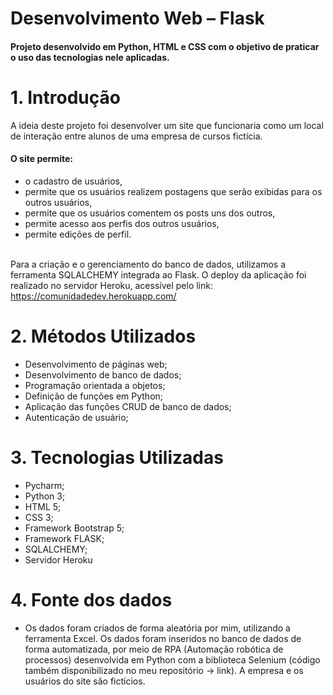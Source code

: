 # Desenvolvimento Web – Flask
<h4>Projeto desenvolvido em Python, HTML e CSS com o objetivo de praticar o uso das tecnologias nele aplicadas.</h4>

# 1.	Introdução
A ideia deste projeto foi desenvolver um site que funcionaria como um local de interação entre alunos de uma empresa de cursos fictícia. 
 #### O site permite: 
  * o cadastro de usuários, 
  * permite que os usuários realizem postagens que serão exibidas para os outros usuários,
  * permite que os usuários comentem os posts uns dos outros,
  * permite acesso aos perfis dos outros usuários,
  * permite edições de perfil.<br><br> 

Para a criação e o gerenciamento do banco de dados, utilizamos a ferramenta SQLALCHEMY integrada ao Flask. O deploy da aplicação foi realizado no servidor Heroku, acessível pelo link: https://comunidadedev.herokuapp.com/

# 2.	Métodos Utilizados
*	Desenvolvimento de páginas web;
*	Desenvolvimento de banco de dados;
*	Programação orientada a objetos;
*	Definição de funções em Python;
*	Aplicação das funções CRUD de banco de dados;
*	Autenticação de usuário;
 
# 3.	Tecnologias Utilizadas
*	Pycharm;
*	Python 3;
*	HTML 5;
*	CSS 3;
*	Framework Bootstrap 5;
*	Framework FLASK;
*	SQLALCHEMY;
*	Servidor Heroku

# 4.	Fonte dos dados
*	Os dados foram criados de forma aleatória por mim, utilizando a ferramenta Excel. Os dados foram inseridos no banco de dados de forma automatizada, por meio de RPA (Automação robótica de processos) desenvolvida em Python com a biblioteca Selenium (código também disponibilizado no meu repositório -> link). A empresa e os usuários do site são fictícios.

